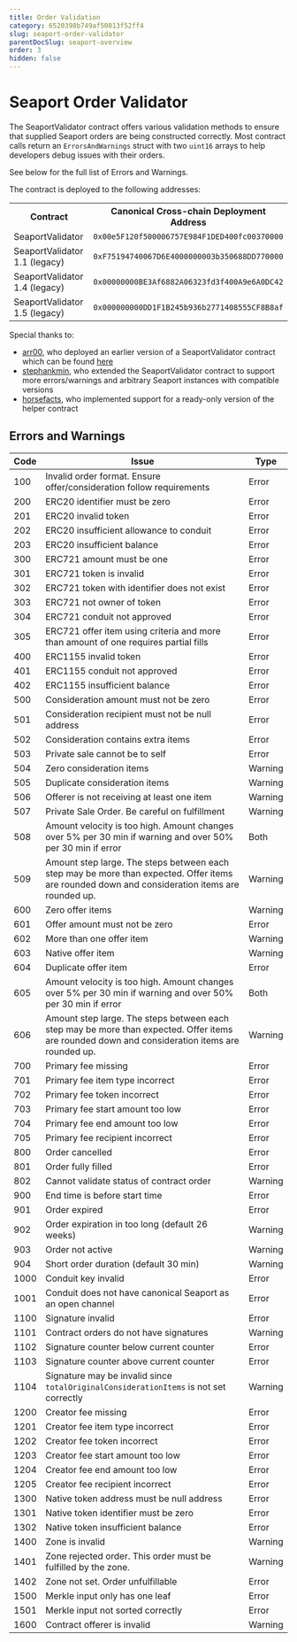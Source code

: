 ```yaml
---
title: Order Validation
category: 6520398b749af50013f52ff4
slug: seaport-order-validator
parentDocSlug: seaport-overview
order: 3
hidden: false
---
```


# Seaport Order Validator

The SeaportValidator contract offers various validation methods to ensure that supplied Seaport orders are being constructed correctly. Most contract calls return an `ErrorsAndWarnings` struct with two `uint16` arrays to help developers debug issues with their orders.

See below for the full list of Errors and Warnings.

The contract is deployed to the following addresses:

<table>
<tr>
<th>Contract</th>
<th>Canonical Cross-chain Deployment Address</th>
</tr>
<td>SeaportValidator</td>
<td><code>0x00e5F120f500006757E984F1DED400fc00370000</code></td>
</tr>
<tr>
<td>SeaportValidator 1.1 (legacy)</td>
<td><code>0xF75194740067D6E4000000003b350688DD770000</code></td>
</tr>
<tr>
<td>SeaportValidator 1.4 (legacy)</td>
<td><code>0x00000000BE3Af6882A06323fd3f400A9e6A0DC42</code></td>
</tr>
<td>SeaportValidator 1.5 (legacy)</td>
<td><code>0x000000000DD1F1B245b936b2771408555CF8B8af</code></td>
</tr>
</table>

Special thanks to:
- [arr00](https://github.com/arr00), who deployed an earlier version of a SeaportValidator contract which can be found [here](https://etherscan.io/address/0xF75194740067D6E4000000003b350688DD770000#code)
- [stephankmin](https://github.com/stephankmin), who extended the SeaportValidator contract to support more errors/warnings and arbitrary Seaport instances with compatible versions
- [horsefacts](https://github.com/horsefacts), who implemented support for a ready-only version of the helper contract

## Errors and Warnings
| Code | Issue | Type
| - | ----------- | - |
| 100 | Invalid order format. Ensure offer/consideration follow requirements | Error |
| 200 | ERC20 identifier must be zero | Error |
| 201 | ERC20 invalid token | Error |
| 202 | ERC20 insufficient allowance to conduit | Error |
| 203 | ERC20 insufficient balance | Error |
| 300 | ERC721 amount must be one | Error |
| 301 | ERC721 token is invalid | Error |
| 302 | ERC721 token with identifier does not exist | Error |
| 303 | ERC721 not owner of token | Error |
| 304 | ERC721 conduit not approved | Error |
| 305 | ERC721 offer item using criteria and more than amount of one requires partial fills | Error |
| 400 | ERC1155 invalid token | Error |
| 401 | ERC1155 conduit not approved | Error |
| 402 | ERC1155 insufficient balance | Error |
| 500 | Consideration amount must not be zero | Error |
| 501 | Consideration recipient must not be null address | Error |
| 502 | Consideration contains extra items | Error |
| 503 | Private sale cannot be to self | Error |
| 504 | Zero consideration items | Warning |
| 505 | Duplicate consideration items | Warning |
| 506 | Offerer is not receiving at least one item | Warning |
| 507 | Private Sale Order. Be careful on fulfillment | Warning |
| 508 | Amount velocity is too high. Amount changes over 5% per 30 min if warning and over 50% per 30 min if error | Both |
| 509 | Amount step large. The steps between each step may be more than expected. Offer items are rounded down and consideration items are rounded up. | Warning |
| 600 | Zero offer items | Warning |
| 601 | Offer amount must not be zero | Error |
| 602 | More than one offer item | Warning |
| 603 | Native offer item | Warning |
| 604 | Duplicate offer item | Error |
| 605 | Amount velocity is too high. Amount changes over 5% per 30 min if warning and over 50% per 30 min if error | Both |
| 606 | Amount step large. The steps between each step may be more than expected. Offer items are rounded down and consideration items are rounded up. | Warning |
| 700 | Primary fee missing | Error |
| 701 | Primary fee item type incorrect | Error |
| 702 | Primary fee token incorrect | Error |
| 703 | Primary fee start amount too low | Error |
| 704 | Primary fee end amount too low | Error |
| 705 | Primary fee recipient incorrect | Error |
| 800 | Order cancelled | Error |
| 801 | Order fully filled | Error |
| 802 | Cannot validate status of contract order | Warning |
| 900 | End time is before start time | Error |
| 901 | Order expired | Error |
| 902 | Order expiration in too long (default 26 weeks) | Warning |
| 903 | Order not active | Warning |
| 904 | Short order duration (default 30 min) | Warning |
| 1000 | Conduit key invalid | Error |
| 1001 | Conduit does not have canonical Seaport as an open channel | Error |
| 1100 | Signature invalid | Error |
| 1101 | Contract orders do not have signatures | Warning |
| 1102 | Signature counter below current counter | Error |
| 1103 | Signature counter above current counter | Error |
| 1104 | Signature may be invalid since `totalOriginalConsiderationItems` is not set correctly | Warning |
| 1200 | Creator fee missing | Error |
| 1201 | Creator fee item type incorrect | Error |
| 1202 | Creator fee token incorrect | Error |
| 1203 | Creator fee start amount too low | Error |
| 1204 | Creator fee end amount too low | Error |
| 1205 | Creator fee recipient incorrect | Error |
| 1300 | Native token address must be null address | Error |
| 1301 | Native token identifier must be zero | Error |
| 1302 | Native token insufficient balance | Error |
| 1400 | Zone is invalid | Warning |
| 1401 | Zone rejected order. This order must be fulfilled by the zone. | Warning |
| 1402 | Zone not set. Order unfulfillable | Error |
| 1500 | Merkle input only has one leaf | Error |
| 1501 | Merkle input not sorted correctly | Error |
| 1600 | Contract offerer is invalid | Warning |
